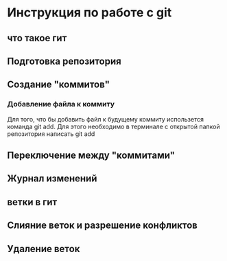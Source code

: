 # Инструкция по работе с git

## что такое гит

## Подготовка репозитория

## Создание "коммитов"
### Добавление файла к коммиту
Для того, что бы добавить файл к будущему коммиту использется команда git add. Для этого необходимо в терминале с открытой папкой репозитория написать git add

## Переключение между "коммитами"

## Журнал изменений 

## ветки в гит

## Слияние веток и разрешение конфликтов

## Удаление веток